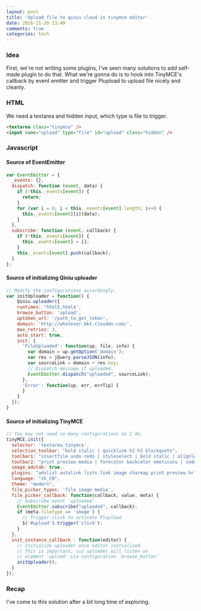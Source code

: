 ```yaml
---
layout: post
title: 'Upload file to qiniu cloud in tinymce editor'
date: 2016-11-20 13:49
comments: true
categories: tech
---
```

### Idea
First, we're not writing some plugins, I've seen many solutions to add self-made plugin to do that. What we're gonna do is to hook into TinyMCE's callback by event emitter and trigger Plupload to upload file nicely and cleanly.

### HTML
We need a textarea and hidden input, which type is file to trigger.

``` html
<textarea class="tinymce" />
<input name="upload" type="file" id="upload" class="hidden" />
```

### Javascript

#### Source of EventEmitter

``` javascript
var EventEmitter = {
  _events: {},
  dispatch: function (event, data) {
    if (!this._events[event]) {
      return;
    }
    for (var i = 0; i < this._events[event].length; i++) {
      this._events[event][i](data);
    }
  },
  subscribe: function (event, callback) {
    if (!this._events[event]) {
      this._events[event] = [];
    }
    this._events[event].push(callback);
  }
};
```

#### Source of initializing Qiniu uploader

``` javascript
// Modify the configurations accordingly.
var initUploader = function() {
	Qiniu.uploader({
    runtimes: 'html5,html4',
    browse_button: 'upload',
    uptoken_url: '/path_to_get_token',
    domain: 'http://whatever.bkt.clouddn.com/',
    max_retries: 3,
    auto_start: true,
    init: {
      'FileUploaded': function(up, file, info) {
        var domain = up.getOption('domain');
        var res = jQuery.parseJSON(info);
        var sourceLink = domain + res.key;
        // Dispatch message if uploaded.
        EventEmitter.dispatch("uploaded", sourceLink);
      },
      'Error': function(up, err, errTip) {
      }
    }
  });
}
```

#### Source of initializing TinyMCE

``` javascript
// You may not need so many configurations as I do.
tinyMCE.init({
  selector: 'textarea.tinymce',
  selection_toolbar: "bold italic | quicklink h2 h3 blockquote",
  toolbar1: "insertfile undo redo | styleselect | bold italic | alignleft aligncenter alignright alignjustify | bullist numlist outdent indent | link image",
  toolbar2: "print preview media | forecolor backcolor emoticons | codesample",
  image_advtab: true,
  plugins: "advlist autolink lists link image charmap print preview hr anchor pagebreak searchreplace wordcount visualblocks visualchars code fullscreen insertdatetime media nonbreaking save table contextmenu directionality emoticons template paste textcolor colorpicker textpattern imagetools codesample",
  language: "zh_CN",
  theme: "modern",
  file_picker_types: 'file image media',
  file_picker_callback: function(callback, value, meta) {
    // Subscribe event `uploaded`
    EventEmitter.subscribe("uploaded", callback);
    if (meta.filetype == 'image') {
      // Trigger click to activate Plupload
      $('#upload').trigger('click');
    }
  },
  init_instance_callback : function(editor) {
    // Initialize uploader once editor initialized
    // This is important, cuz uploader will listen on 
    // element `upload` via configuration `browse_button`
    initUploader();
  }
});

```

### Recap
I've come to this solution after a bit long time of exploring.